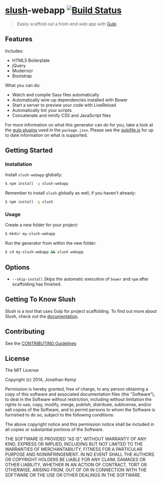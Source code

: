 # [slush](https://github.com/klei/slush)-webapp [![Build Status](https://secure.travis-ci.org/jonkemp/slush-webapp.png?branch=master)](https://travis-ci.org/jonkemp/slush-webapp)

> Easily scaffold out a front-end web app with [Gulp](https://github.com/gulpjs/gulp)

## Features

Includes:
* HTML5 Boilerplate
* jQuery
* Modernizr
* Bootstrap

What you can do:
* Watch and compile Sass files automatically
* Automatically wire-up dependencies installed with Bower
* Start a server to preview your code with LiveReload
* Automatically lint your scripts
* Concatenate and minify CSS and JavaScript files

For more information on what this generator can do for you, take a look at the [gulp plugins](https://github.com/jonkemp/slush-webapp/blob/master/templates/package.json) used in the `package.json`. Please see the [gulpfile.js](https://github.com/jonkemp/slush-webapp/blob/master/templates/gulpfile.js) for up to date information on what is supported.

## Getting Started

### Installation

Install `slush-webapp` globally:

```bash
$ npm install -g slush-webapp
```

Remember to install `slush` globally as well, if you haven't already:

```bash
$ npm install -g slush
```

### Usage

Create a new folder for your project:

```bash
$ mkdir my-slush-webapp
```

Run the generator from within the new folder:

```bash
$ cd my-slush-webapp && slush webapp
```

## Options

- `--skip-install`
  Skips the automatic execution of `bower` and `npm` after scaffolding has finished.

## Getting To Know Slush

Slush is a tool that uses Gulp for project scaffolding. To find out more about Slush, check out the [documentation](https://github.com/klei/slush).

## Contributing

See the [CONTRIBUTING Guidelines](https://github.com/jonkemp/slush-webapp/blob/master/CONTRIBUTING.md)

## License 

The MIT License

Copyright (c) 2014, Jonathan Kemp

Permission is hereby granted, free of charge, to any person
obtaining a copy of this software and associated documentation
files (the "Software"), to deal in the Software without
restriction, including without limitation the rights to use,
copy, modify, merge, publish, distribute, sublicense, and/or sell
copies of the Software, and to permit persons to whom the
Software is furnished to do so, subject to the following
conditions:

The above copyright notice and this permission notice shall be
included in all copies or substantial portions of the Software.

THE SOFTWARE IS PROVIDED "AS IS", WITHOUT WARRANTY OF ANY KIND,
EXPRESS OR IMPLIED, INCLUDING BUT NOT LIMITED TO THE WARRANTIES
OF MERCHANTABILITY, FITNESS FOR A PARTICULAR PURPOSE AND
NONINFRINGEMENT. IN NO EVENT SHALL THE AUTHORS OR COPYRIGHT
HOLDERS BE LIABLE FOR ANY CLAIM, DAMAGES OR OTHER LIABILITY,
WHETHER IN AN ACTION OF CONTRACT, TORT OR OTHERWISE, ARISING
FROM, OUT OF OR IN CONNECTION WITH THE SOFTWARE OR THE USE OR
OTHER DEALINGS IN THE SOFTWARE.

